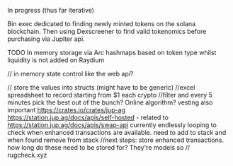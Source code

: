 In progress (thus far iterative)

Bin exec dedicated to finding newly minted tokens on the solana blockchain. Then using Dexscreener to find valid tokenomics before purchasing via Jupiter api. 

TODO In memory storage via Arc hashmaps based on token type whilst liquidity is not added on Raydium 



// in memory state control like the web api?

// store the values into structs (might have to be generic)
//excel spreadsheet to record starting from $1 each crypto 
//filter and every 5 minutes pick the best out of the bunch? Online algorithm? vesting also important
https://crates.io/crates/jup-ag
https://station.jup.ag/docs/apis/self-hosted   - related to https://station.jup.ag/docs/apis/swap-api
currently endlessly looping to check when enhanced transactions are available. need to add to stack and when found remove from stack
//next steps:  store enhanced transactions. how long do these need to be stored for? They're models so 
// rugcheck.xyz
